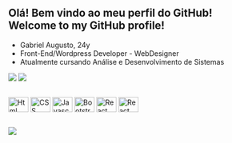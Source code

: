 <h2>Olá! Bem vindo ao meu perfil do GitHub! <br>
Welcome to my GitHub profile!
</h2>

- Gabriel Augusto, 24y
- Front-End/Wordpress Developer - WebDesigner
- Atualmente cursando Análise e Desenvolvimento de Sistemas

<div>
  
<img src="https://github-readme-stats.vercel.app/api?username=GabrielAugustoGSouza&theme=tokyonight">
<img src="https://github-readme-stats.vercel.app/api/top-langs/?username=GabrielAugustoGSouza&theme=tokyonight">
  
</div>

##

<div style="display: inline-block">
  
  <img align="center" alt="Html" height="30" width="40" src="https://cdn.jsdelivr.net/gh/devicons/devicon/icons/html5/html5-original.svg" />
  <img align="center" alt="CSS" height="30" width="40" src="https://cdn.jsdelivr.net/gh/devicons/devicon/icons/css3/css3-original.svg" />
  <img align="center" alt="Javascript" height="30" width="40" src="https://cdn.jsdelivr.net/gh/devicons/devicon/icons/javascript/javascript-original.svg" />
  <img align="center" alt="Bootstrap" height="30" width="40" src="https://cdn.jsdelivr.net/gh/devicons/devicon/icons/bootstrap/bootstrap-original.svg" />
  <img align="center" alt="React" height="30" width="40" src="https://cdn.jsdelivr.net/gh/devicons/devicon/icons/react/react-original.svg" />
  <img align="center" alt="React" height="30" width="40" src="https://cdn.jsdelivr.net/gh/devicons/devicon/icons/php/php-original.svg">

          
</div>

##

<div>
  
  <a href="https://www.linkedin.com/in/gabrielaugustogsouza/" target="_blank"> <img src="https://img.shields.io/badge/LinkedIn-0077B5?style=for-the-badge&logo=linkedin&logoColor=white" target="_blank"> </a>
  
</div>


<!---
GabrielAugustoGSouza/GabrielAugustoGSouza is a ✨ special ✨ repository because its `README.md` (this file) appears on your GitHub profile.
You can click the Preview link to take a look at your changes.
--->
